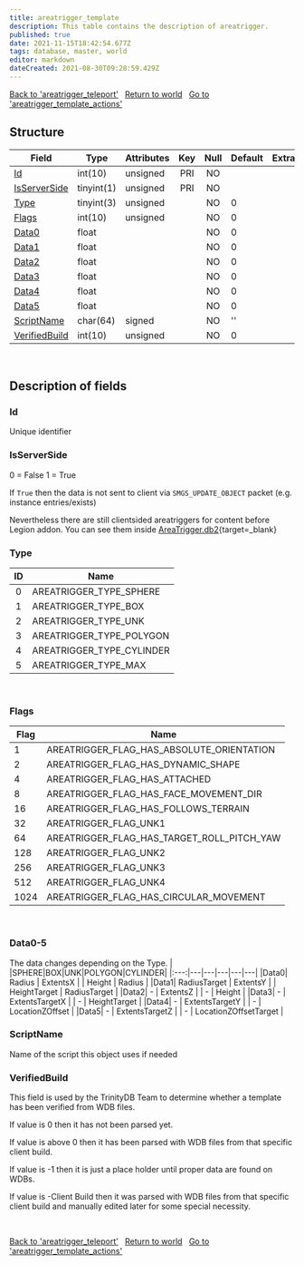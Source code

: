 ```yaml
---
title: areatrigger_template
description: This table contains the description of areatrigger.
published: true
date: 2021-11-15T18:42:54.677Z
tags: database, master, world
editor: markdown
dateCreated: 2021-08-30T09:28:59.429Z
---
```


<a href="https://trinitycore.info/de/database/master/world/areatrigger_teleport" class="mt-5 v-btn v-btn--depressed v-btn--flat v-btn--outlined theme--light v-size--default darkblue--text text--lighten-3"><span class="v-btn__content"><i aria-hidden="true" class="v-icon notranslate v-icon--left mdi mdi-arrow-left theme--light"></i><span>Back to 'areatrigger_teleport'</span></span></a>&nbsp;&nbsp;&nbsp;<a href="https://trinitycore.info/de/database/master/world/home" class="mt-5 v-btn v-btn--depressed v-btn--flat v-btn--outlined theme--light v-size--default darkblue--text text--lighten-3"><span class="v-btn__content"><i aria-hidden="true" class="v-icon notranslate v-icon--left mdi mdi-home-outline theme--light"></i><span>Return to world</span></span></a>&nbsp;&nbsp;&nbsp;<a href="https://trinitycore.info/de/database/master/world/areatrigger_template_actions" class="mt-5 v-btn v-btn--depressed v-btn--flat v-btn--outlined theme--light v-size--default darkblue--text text--lighten-3"><span class="v-btn__content"><span>Go to 'areatrigger_template_actions'</span><i aria-hidden="true" class="v-icon notranslate v-icon--right mdi mdi-arrow-right theme--light"></i></span></a>

## Structure

| Field | Type | Attributes | Key | Null | Default | Extra | Comment |
| --- | --- | --- | :---: | :---: | --- | --- | --- |
| [Id](#id) | int(10) | unsigned | PRI | NO |  |  |  |
| [IsServerSide](#isserverside) | tinyint(1) | unsigned | PRI | NO |  |  |  |
| [Type](#type) | tinyint(3) | unsigned |  | NO | 0 |  |  |
| [Flags](#flags) | int(10) | unsigned |  | NO | 0 |  |  |
| [Data0](#data0-5) | float |  |  | NO | 0 |  |  |
| [Data1](#data0-5) | float |  |  | NO | 0 |  |  |
| [Data2](#data0-5) | float |  |  | NO | 0 |  |  |
| [Data3](#data0-5) | float |  |  | NO | 0 |  |  |
| [Data4](#data0-5) | float |  |  | NO | 0 |  |  |
| [Data5](#data0-5) | float |  |  | NO | 0 |  |  |
| [ScriptName](#scriptname) | char(64) | signed |  | NO | '' |  |  |
| [VerifiedBuild](#verifiedbuild) | int(10) | unsigned |  | NO | 0 |  |  |
&nbsp;
## Description of fields

### Id
Unique identifier
&nbsp;

### IsServerSide
0 = False
1 = True

If `True` then the data is not sent to client via `SMGS_UPDATE_OBJECT` packet (e.g. instance entries/exists)

Nevertheless there are still clientsided areatriggers for content before Legion addon.
You can see them inside [AreaTrigger.db2](https://wow.tools/dbc/?dbc=areatrigger){target=_blank}
&nbsp;

### Type
|ID|Name|
|:---:|---|
|0|AREATRIGGER_TYPE_SPHERE|
|1|AREATRIGGER_TYPE_BOX|
|2|AREATRIGGER_TYPE_UNK|
|3|AREATRIGGER_TYPE_POLYGON|
|4|AREATRIGGER_TYPE_CYLINDER|
|5|AREATRIGGER_TYPE_MAX|
&nbsp;

### Flags
|Flag|Name|
|---|--- |
|1|AREATRIGGER_FLAG_HAS_ABSOLUTE_ORIENTATION|
|2|AREATRIGGER_FLAG_HAS_DYNAMIC_SHAPE|
|4|AREATRIGGER_FLAG_HAS_ATTACHED|
|8|AREATRIGGER_FLAG_HAS_FACE_MOVEMENT_DIR|
|16|AREATRIGGER_FLAG_HAS_FOLLOWS_TERRAIN|
|32|AREATRIGGER_FLAG_UNK1|
|64|AREATRIGGER_FLAG_HAS_TARGET_ROLL_PITCH_YAW|
|128|AREATRIGGER_FLAG_UNK2|
|256|AREATRIGGER_FLAG_UNK3|
|512|AREATRIGGER_FLAG_UNK4|
|1024|AREATRIGGER_FLAG_HAS_CIRCULAR_MOVEMENT|
&nbsp;

### Data0-5
The data changes depending on the Type.
| |SPHERE|BOX|UNK|POLYGON|CYLINDER|
|:---:|---|---|---|---|---|
|Data0| Radius | ExtentsX | | Height | Radius |
|Data1| RadiusTarget | ExtentsY | | HeightTarget | RadiusTarget |
|Data2| - | ExtentsZ | | - | Height |
|Data3| - | ExtentsTargetX | | - | HeightTarget |
|Data4| - | ExtentsTargetY | | - | LocationZOffset |
|Data5| - | ExtentsTargetZ | | - | LocationZOffsetTarget |
&nbsp;

### ScriptName
Name of the script this object uses if needed
&nbsp;

### VerifiedBuild
This field is used by the TrinityDB Team to determine whether a template has been verified from WDB files.

If value is 0 then it has not been parsed yet.

If value is above 0 then it has been parsed with WDB files from that specific client build.

If value is -1 then it is just a place holder until proper data are found on WDBs.

If value is -Client Build then it was parsed with WDB files from that specific client build and manually edited later for some special necessity.

&nbsp;

<a href="https://trinitycore.info/de/database/master/world/areatrigger_teleport" class="mt-5 v-btn v-btn--depressed v-btn--flat v-btn--outlined theme--light v-size--default darkblue--text text--lighten-3"><span class="v-btn__content"><i aria-hidden="true" class="v-icon notranslate v-icon--left mdi mdi-arrow-left theme--light"></i><span>Back to 'areatrigger_teleport'</span></span></a>&nbsp;&nbsp;&nbsp;<a href="https://trinitycore.info/de/database/master/world/home" class="mt-5 v-btn v-btn--depressed v-btn--flat v-btn--outlined theme--light v-size--default darkblue--text text--lighten-3"><span class="v-btn__content"><i aria-hidden="true" class="v-icon notranslate v-icon--left mdi mdi-home-outline theme--light"></i><span>Return to world</span></span></a>&nbsp;&nbsp;&nbsp;<a href="https://trinitycore.info/de/database/master/world/areatrigger_template_actions" class="mt-5 v-btn v-btn--depressed v-btn--flat v-btn--outlined theme--light v-size--default darkblue--text text--lighten-3"><span class="v-btn__content"><span>Go to 'areatrigger_template_actions'</span><i aria-hidden="true" class="v-icon notranslate v-icon--right mdi mdi-arrow-right theme--light"></i></span></a>

